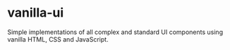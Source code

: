 # vanilla-ui
Simple implementations of all complex and standard UI components using vanilla HTML, CSS and JavaScript.
